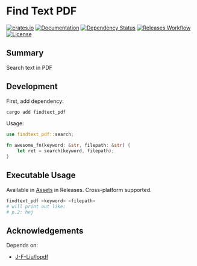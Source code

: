 # Find Text PDF

[![crates.io](https://img.shields.io/crates/v/findtext_pdf?label=latest)](https://crates.io/crates/findtext_pdf)
[![Documentation](https://docs.rs/findtext_pdf/badge.svg?version=latest)](https://docs.rs/findtext_pdf/latest)
[![Dependency Status](https://deps.rs/crate/findtext_pdf/latest/status.svg)](https://deps.rs/crate/findtext_pdf/latest)
[![Releases Workflow](https://github.com/nabbisen/findtext-pdf-rs/actions/workflows/release.yml/badge.svg)](https://github.com/nabbisen/findtext-pdf-rs/actions/workflows/)
[![License](https://img.shields.io/github/license/nabbisen/findtext-pdf-rs)](https://github.com/nabbisen/findtext-pdf-rs/blob/main/LICENSE)

## Summary

Search text in PDF

## Development

First, add dependency:

```sh
cargo add findtext_pdf
```

Usage:

```rust
use findtext_pdf::search;

fn awesome_fn(keyword: &str, filepath: &str) {
    let ret = search(keyword, filepath);
}
```

## Executable Usage

Available in [Assets](https://github.com/nabbisen/findtext-pdf-rs/releases/latest) in Releases. Cross-platform supported.

```sh
findtext_pdf <keyword> <filepath>
# will print out like:
# p.2: hej
```

## Acknowledgements

Depends on:

- [J-F-Liu/lopdf](https://github.com/J-F-Liu/lopdf)
